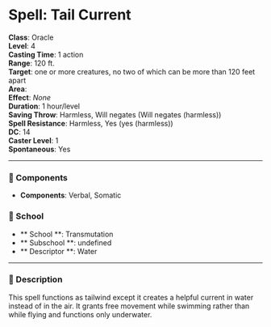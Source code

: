 
# Spell: Tail Current
**Class**: Oracle  
**Level**: 4  
**Casting Time**: 1 action  
**Range**: 120 ft.   
**Target**: one or more creatures, no two of which can be more than 120 feet apart  
**Area**:   
**Effect**: _None_  
**Duration**: 1 hour/level  
**Saving Throw**: Harmless, Will negates (Will negates (harmless))  
**Spell Resistance**: Harmless, Yes (yes (harmless))  
**DC**: 14  
**Caster Level**: 1  
**Spontaneous**: Yes

---

### 🔮 Components
- **Components**: Verbal, Somatic

### 🏫 School
- ** School **: Transmutation
- ** Subschool **: undefined
- ** Descriptor **: Water
---

### 📜 Description
This spell functions as tailwind except it creates a helpful current in water instead of in the air. It grants free movement while swimming rather than while flying and functions only underwater.

